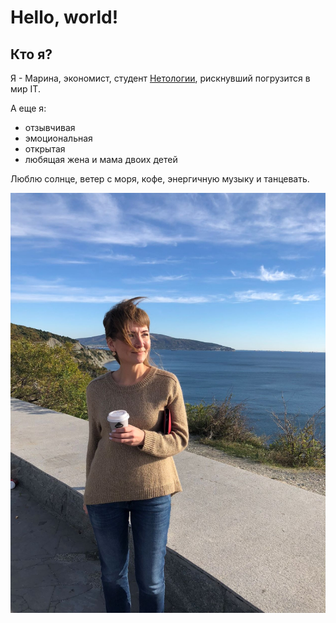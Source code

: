# Hello, world!

## Кто я?

Я - Марина, экономист, студент [Нетологии](https://netology.ru/netology-branding), рискнувший погрузится в мир IT. 

А еще я:
- отзывчивая
- эмоциональная
- открытая
- любящая жена и мама двоих детей 

Люблю солнце, ветер с моря, кофе, энергичную музыку и танцевать.

![Момент](https://github.com/23mkovtun/Homework-first-project/blob/main/2FD1628C-EFD5-4078-BF6B-118C66E8922D%20(1).jpg?raw=true)
